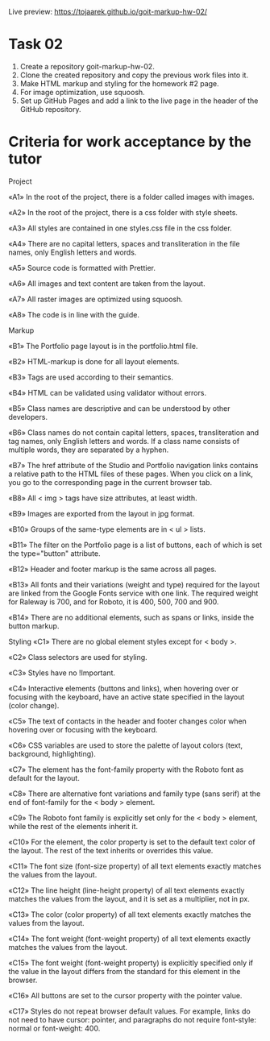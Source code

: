 Live preview: https://tojaarek.github.io/goit-markup-hw-02/

# Task 02

1. Create a repository goit-markup-hw-02.
2. Clone the created repository and copy the previous work files into it.
3. Make HTML markup and styling for the homework #2 page.
4. For image optimization, use squoosh.
5. Set up GitHub Pages and add a link to the live page in the header of the GitHub repository.

# Criteria for work acceptance by the tutor

Project

«A1» In the root of the project, there is a folder called images with images.

«A2» In the root of the project, there is a css folder with style sheets.

«A3» All styles are contained in one styles.css file in the css folder.

«A4» There are no capital letters, spaces and transliteration in the file names, only English letters and words.

«A5» Source code is formatted with Prettier.

«A6» All images and text content are taken from the layout.

«A7» All raster images are optimized using squoosh.

«A8» The code is in line with the guide.

Markup

«B1» The Portfolio page layout is in the portfolio.html file.

«B2» HTML-markup is done for all layout elements.

«B3» Tags are used according to their semantics.

«B4» HTML can be validated using validator without errors.

«B5» Class names are descriptive and can be understood by other developers.

«B6» Class names do not contain capital letters, spaces, transliteration and tag names, only English letters and words. If a class name consists of multiple words, they are separated by a hyphen.

«B7» The href attribute of the Studio and Portfolio navigation links contains a relative path to the HTML files of these pages. When you click on a link, you go to the corresponding page in the current browser tab.

«B8» All < img > tags have size attributes, at least width.

«B9» Images are exported from the layout in jpg format.

«B10» Groups of the same-type elements are in < ul > lists.

«B11» The filter on the Portfolio page is a list of buttons, each of which is set the type="button" attribute.

«B12» Header and footer markup is the same across all pages.

«B13» All fonts and their variations (weight and type) required for the layout are linked from the Google Fonts service with one link. The required weight for Raleway is 700, and for Roboto, it is 400, 500, 700 and 900.

«B14» There are no additional elements, such as spans or links, inside the button markup.

Styling
«C1» There are no global element styles except for < body >.

«C2» Class selectors are used for styling.

«C3» Styles have no !Important.

«C4» Interactive elements (buttons and links), when hovering over or focusing with the keyboard, have an active state specified in the layout (color change).

«С5» The text of contacts in the header and footer changes color when hovering over or focusing with the keyboard.

«C6» CSS variables are used to store the palette of layout colors (text, background, highlighting).

«С7» The <body> element has the font-family property with the Roboto font as default for the layout.

«C8» There are alternative font variations and family type (sans serif) at the end of font-family for the < body > element.

«C9» The Roboto font family is explicitly set only for the < body > element, while the rest of the elements inherit it.

«С10» For the <body> element, the color property is set to the default text color of the layout. The rest of the text inherits or overrides this value.

«С11» The font size (font-size property) of all text elements exactly matches the values from the layout.

«C12» The line height (line-height property) of all text elements exactly matches the values from the layout, and it is set as a multiplier, not in px.

«С13» The color (color property) of all text elements exactly matches the values from the layout.

«С14» The font weight (font-weight property) of all text elements exactly matches the values from the layout.

«С15» The font weight (font-weight property) is explicitly specified only if the value in the layout differs from the standard for this element in the browser.

«С16» All buttons are set to the cursor property with the pointer value.

«С17» Styles do not repeat browser default values. For example, links do not need to have cursor: pointer, and paragraphs do not require font-style: normal or font-weight: 400.
